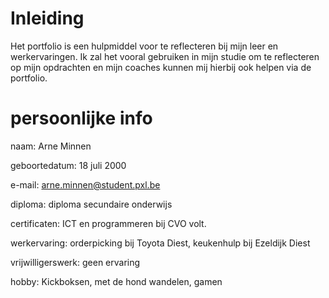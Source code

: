 # Inleiding
Het portfolio is een hulpmiddel voor te reflecteren bij mijn leer en werkervaringen.
Ik zal het vooral gebruiken in mijn studie om te reflecteren op mijn opdrachten en mijn coaches kunnen mij hierbij ook helpen via de portfolio.


# persoonlijke info
naam: Arne Minnen

geboortedatum: 18 juli 2000

e-mail: arne.minnen@student.pxl.be

diploma: diploma secundaire onderwijs

certificaten: ICT en programmeren bij CVO volt.

werkervaring: orderpicking bij Toyota Diest, keukenhulp bij Ezeldijk Diest

vrijwilligerswerk: geen ervaring

hobby: Kickboksen, met de hond wandelen, gamen
